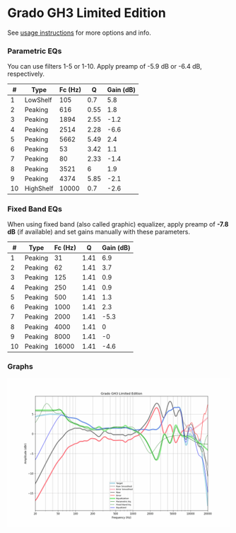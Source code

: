 # Grado GH3 Limited Edition
See [usage instructions](https://github.com/jaakkopasanen/AutoEq#usage) for more options and info.

### Parametric EQs
You can use filters 1-5 or 1-10. Apply preamp of -5.9 dB or -6.4 dB, respectively.

|   # | Type      |   Fc (Hz) |    Q |   Gain (dB) |
|-----|-----------|-----------|------|-------------|
|   1 | LowShelf  |       105 | 0.7  |         5.8 |
|   2 | Peaking   |       616 | 0.55 |         1.8 |
|   3 | Peaking   |      1894 | 2.55 |        -1.2 |
|   4 | Peaking   |      2514 | 2.28 |        -6.6 |
|   5 | Peaking   |      5662 | 5.49 |         2.4 |
|   6 | Peaking   |        53 | 3.42 |         1.1 |
|   7 | Peaking   |        80 | 2.33 |        -1.4 |
|   8 | Peaking   |      3521 | 6    |         1.9 |
|   9 | Peaking   |      4374 | 5.85 |        -2.1 |
|  10 | HighShelf |     10000 | 0.7  |        -2.6 |

### Fixed Band EQs
When using fixed band (also called graphic) equalizer, apply preamp of **-7.8 dB** (if available) and set gains manually with these parameters.

|   # | Type    |   Fc (Hz) |    Q |   Gain (dB) |
|-----|---------|-----------|------|-------------|
|   1 | Peaking |        31 | 1.41 |         6.9 |
|   2 | Peaking |        62 | 1.41 |         3.7 |
|   3 | Peaking |       125 | 1.41 |         0.9 |
|   4 | Peaking |       250 | 1.41 |         0.9 |
|   5 | Peaking |       500 | 1.41 |         1.3 |
|   6 | Peaking |      1000 | 1.41 |         2.3 |
|   7 | Peaking |      2000 | 1.41 |        -5.3 |
|   8 | Peaking |      4000 | 1.41 |         0   |
|   9 | Peaking |      8000 | 1.41 |        -0   |
|  10 | Peaking |     16000 | 1.41 |        -4.6 |

### Graphs
![](./Grado%20GH3%20Limited%20Edition.png)
